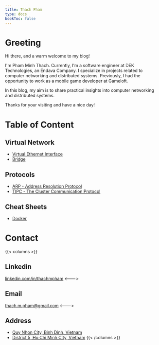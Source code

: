 ```yaml
---
title: Thach Pham
type: docs
bookToc: false
---
```


# Greeting
Hi there, and a warm welcome to my blog!

I'm Pham Minh Thach. Currently, I'm a software engineer at DEK Technologies, an Endava Company. I specialize in projects related to computer networking and distributed systems. Previously, I had the opportunity to work as a mobile game developer at Gameloft.

In this blog, my aim is to share practical insights into computer networking and distributed systems.  
  
Thanks for your visiting and have a nice day!


# Table of Content
## Virtual Network
- [Virtual Ethernet Interface](/docs/virtual_network/veth)
- [Bridge](/docs/virtual_network/bridge)

## Protocols
- [ARP - Address Resolution Protocol](docs/protocols/arp)
- [TIPC - The Cluster Communication Protocol](docs/protocols/tipc)

## Cheat Sheets
- [Docker](docs/cheatsheets/docker)

# Contact
{{< columns >}}
## Linkedin
[linkedin.com/in/thachmpham](https://linkedin.com/in/thachmpham)
<--->
## Email
thach.m.pham@gmail.com
<--->
## Address
- [Quy Nhon City, Binh Dinh, Vietnam](https://maps.app.goo.gl/cdLbwvQD13TTh5HaA)
- [District 5, Ho Chi Minh City, Vietnam](https://maps.app.goo.gl/FuCRRKNhEwFvZN529)
{{< /columns >}}


